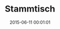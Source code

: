 ---
date: 2015-06-11 00:01:01
placeholder: false
title: Stammtisch
time: Thursday 25 June 2015, 19:00
calendar_month: JUN
calendar_date: 25
description: |
  Our June Stammtisch. If weather holds, we'll be in the Biergarten. Otherwise we'll be inside. Take <strong>U4/5 to Schwanthalerhöhe</strong>, walk south and the restaurant is just beyond the giant snail.
venue: |
  Wirthaus am Bavariapark  
  Theresienhöhe 15  
  80339 München  
  [wirtshaus-am-bavariapark.com](http://wirtshaus-am-bavariapark.com)
---